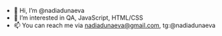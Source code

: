 - 👋 Hi, I’m @nadiadunaeva
- 👀 I’m interested in QA, JavaScript, HTML/CSS
- 📫 You can reach me via nadiadunaeva@gmail.com, tg:@nadiadunaeva
